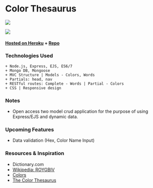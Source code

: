 # Color Thesaurus

![](https://i.imgur.com/CxXuAq8.png)

![](https://i.imgur.com/fllGXmE.png)

#### [Hosted on Heroku](https://colorthesaurus.herokuapp.com/) + [Repo](https://github.com/cwithac/colorful)

### Technologies Used

```
+ Node.js, Express, EJS, ES6/7
+ Mongo DB, Mongoose
+ MVC Structure | Models - Colors, Words
+ Partials: head, nav
+ RESTful routes: Complete - Words | Partial - Colors
+ CSS | Responsive design
```

### Notes
+ Open access two model crud application for the purpose of using Express/EJS and dynamic data.

### Upcoming Features
+ Data validation (Hex, Color Name Input)

### Resources & Inspiration
+ Dictionary.com
+ [Wikipedia: ROYGBIV](https://en.wikipedia.org/wiki/ROYGBIV)
+ [Colors](http://clrs.cc/)
+ [The Color Thesaurus](http://ingridsundberg.com/2014/02/04/the-color-thesaurus/)
